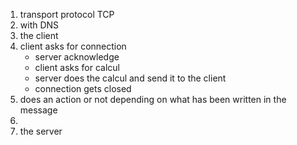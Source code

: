 1. transport protocol TCP
2. with DNS
3. the client
4. client asks for connection
	- server acknowledge
	- client asks for calcul 
	- server does the calcul and send it to the client 
	- connection gets closed
5. does an action or not depending on what has been written in the message
6. 	<calculType> <lhs> <rhs>
	<result>
7. the server
